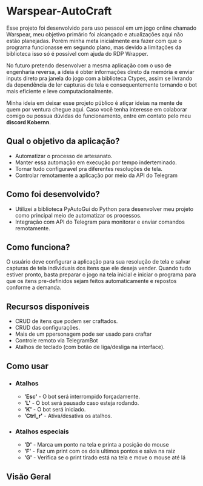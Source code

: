 # Warspear-AutoCraft

Esse projeto foi desenvolvido para uso pessoal em um jogo online chamado Warspear, meu objetivo primário foi alcançado e atualizações aqui não estão planejadas. Porém 
minha meta inicialmente era fazer com que o programa funcionasse em segundo plano, mas devido a limitações da biblioteca isso só é possível com ajuda do RDP Wrapper.

No futuro pretendo desenvolver a mesma aplicação com o uso de engenharia reversa, a ideia é obter informações direto da memória e enviar inputs direto pra janela do jogo com a biblioteca Ctypes, 
assim se livrando da dependência de ler capturas de tela e consequentemente tornando o bot mais eficiente e leve computacionalmente.

Minha ideia em deixar esse projeto público é atiçar ideias na mente de quem por ventura chegue aqui. Caso você tenha interesse em colaborar comigo ou possua dúvidas do funcionamento,
entre em contato pelo meu **discord Kobernn**.

## Qual o objetivo da aplicação?
 - Automatizar o processo de artesanato.
 - Manter essa automação em execução por tempo inderteminado.
 - Tornar tudo configuravel pra diferentes resoluções de tela.
 - Controlar remotamente a aplicação por meio da API do Telegram

## Como foi desenvolvido?
 - Utilizei a biblioteca PyAutoGui do Python para desenvolver meu projeto como principal meio de automatizar os processos.
 - Integração com API do Telegram para monitorar e enviar comandos remotamente.

## Como funciona?
O usuário deve configurar a aplicação para sua resolução de tela e salvar capturas de tela individuais dos itens que ele deseja vender. Quando tudo estiver pronto, basta preparar o jogo na tela inicial e iniciar
o programa para que os itens pre-definidos sejam feitos automaticamente e repostos conforme a demanda.

## Recursos disponíveis
 - CRUD de itens que podem ser craftados.
 - CRUD das configurações.
 - Mais de um ppersonagem pode ser usado para craftar
 - Controle remoto via TelegramBot
 - Atalhos de teclado (com botão de liga/desliga na interface).

## Como usar
- ### Atalhos
  - **'Esc'** - O bot será interrompido forçadamente.
  - **'L'** - O bot será pausado caso esteja rodando.
  - **'K'** - O bot será iniciado.
  - **'Ctrl_r'** - Ativa/desativa os atalhos.
- ### Atalhos especiais
  - **'D'** - Marca um ponto na tela e printa a posição do mouse
  - **'F'** - Faz um print com os dois ultimos pontos e salva na raiz
  - **'G'** - Verifica se o print tirado está na tela e move o mouse até lá


## Visão Geral


